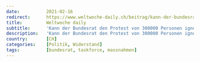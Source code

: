 ```yaml
---
date:          2021-02-16
redirect:      https://www.weltwoche-daily.ch/beitrag/kann-der-bundesrat-den-protest-von-300000-personen-ignorieren-die-corona-task-force-findet-ja-und-will-die-massnahmen-sogar-noch-verschaerfen/
title:         Weltwoche daily
subtitle:      'Kann der Bundesrat den Protest von 300000 Personen ignorieren? Die Corona-Task-Force findet ja – und will die Massnahmen verschärfen'
description:   'Kann der Bundesrat den Protest von 300000 Personen ignorieren? Die Corona-Task-Force findet ja – und will die Massnahmen verschärfen Der Protest der Gegner wird lauter, schärfer und intensiver. Gestern hat SVP-Präsident Marco Chiesa zusammen mit Jungfreisinnigen eine Petition mit 292000 Unterschriften bei der Bundeskanzlei eingereicht. Sie fordern darin ein rasches Ende des Lockdowns. Kann der Bundesrat den Wunsch von so vielen Schweizerinnen und Schweizer einfach übergehen? '
country:       [CH]
categories:    [Politik, Widerstand]
tags:          [bundesrat, taskforce, massnahmen]
---
```

